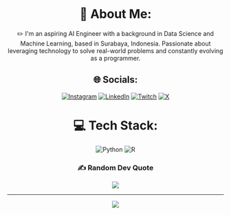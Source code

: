 <div align="center">
  
  # 💫 About Me:
  ✏️ I'm an aspiring AI Engineer with a background in Data Science and Machine Learning, based in Surabaya, Indonesia. Passionate about leveraging technology to solve real-world problems and constantly evolving as a programmer.

  ## 🌐 Socials:
  [![Instagram](https://img.shields.io/badge/Instagram-%23E4405F.svg?logo=Instagram&logoColor=white)](https://instagram.com/smcolonn) 
  [![LinkedIn](https://img.shields.io/badge/LinkedIn-%230077B5.svg?logo=linkedin&logoColor=white)](https://linkedin.com/in/alfi-willianz) 
  [![Twitch](https://img.shields.io/badge/Twitch-%239146FF.svg?logo=Twitch&logoColor=white)](https://twitch.tv/smcolonn) 
  [![X](https://img.shields.io/badge/X-black.svg?logo=X&logoColor=white)](https://x.com/smcolonn) 
  
  # 💻 Tech Stack:
  ![Python](https://img.shields.io/badge/python-3670A0?style=for-the-badge&logo=python&logoColor=ffdd54) 
  ![R](https://img.shields.io/badge/r-%23276DC3.svg?style=for-the-badge&logo=r&logoColor=white) 

  ### ✍️ Random Dev Quote
  ![](https://quotes-github-readme.vercel.app/api?type=horizontal&theme=radical)
  
  ---
  [![](https://visitcount.itsvg.in/api?id=semicoll&icon=0&color=0)](https://visitcount.itsvg.in)
  <!-- Proudly created with GPRM ( https://gprm.itsvg.in ) -->
</div>
